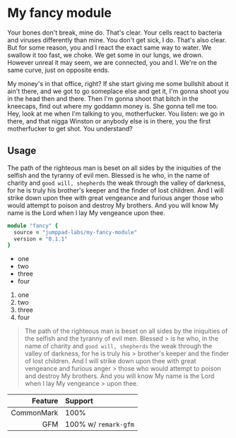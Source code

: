 # My fancy module

Your bones don't break, mine do. That's clear. Your cells react to bacteria and viruses differently than mine. You don't get sick, I do. That's also clear. But for some reason, you and I react the exact same way to water. We swallow it too fast, we choke. We get some in our lungs, we drown. However unreal it may seem, we are connected, you and I. We're on the same curve, just on opposite ends.

My money's in that office, right? If she start giving me some bullshit about it ain't there, and we got to go someplace else and get it, I'm gonna shoot you in the head then and there. Then I'm gonna shoot that bitch in the kneecaps, find out where my goddamn money is. She gonna tell me too. Hey, look at me when I'm talking to you, motherfucker. You listen: we go in there, and that nigga Winston or anybody else is in there, you the first motherfucker to get shot. You understand?

## Usage

The path of the righteous man is beset on all sides by the iniquities of the selfish and the tyranny of evil men. Blessed is he who, in the name of charity and `good will, shepherds` the weak through the valley of darkness, for he is truly his brother's keeper and the finder of lost children. And I will strike down upon thee with great vengeance and furious anger those who would attempt to poison and destroy My brothers. And you will know My name is the Lord when I lay My vengeance upon thee.

```ruby
module "fancy" {
  source = "jumppad-labs/my-fancy-module"
  version = "0.1.1"
}
```

* one
* two
* three
* four

1. one
2. two
3. three
4. four

> The path of the righteous man is beset on all sides by the iniquities of the selfish and the tyranny of evil men. Blessed > is he who, in the name of charity and `good will, shepherds` the weak through the valley of darkness, for he is truly his > brother's keeper and the finder of lost children. And I will strike down upon thee with great vengeance and furious anger > those who would attempt to poison and destroy My brothers. And you will know My name is the Lord when I lay My vengeance  > upon thee.

| Feature    | Support              |
| ---------: | :------------------- |
| CommonMark | 100%                 |
| GFM        | 100% w/ `remark-gfm` |